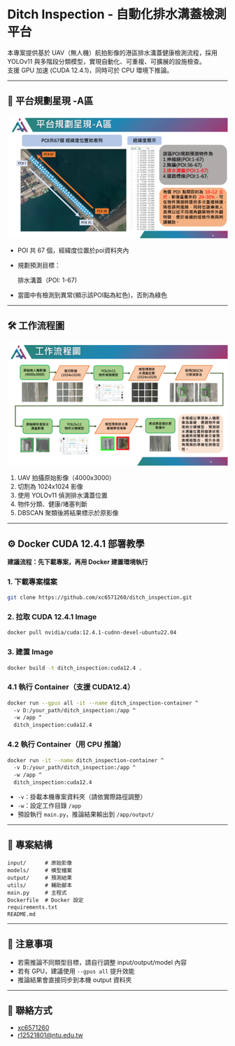 # Ditch Inspection - 自動化排水溝蓋檢測平台

本專案提供基於 UAV（無人機）航拍影像的港區排水溝蓋健康檢測流程，採用 YOLOv11 與多階段分類模型，實現自動化、可重複、可擴展的設施檢查。  
支援 GPU 加速 (CUDA 12.4.1)，同時可於 CPU 環境下推論。

---

## 📍 平台規劃星現 -A區

![平台規劃](poi_map.png)

- POI 共 67 個，經緯度位置於poi資料夾內
- 規劃預測目標：

  排水溝蓋（POI: 1-67)

- 當圖中有檢測到異常(顯示該POI點為紅色)，否則為綠色

---

## 🛠️ 工作流程圖

![流程圖](workflow.png)

1. UAV 拍攝原始影像（4000x3000）
2. 切割為 1024x1024 影像
3. 使用 YOLOv11 偵測排水溝蓋位置
4. 物件分類、健康/堵塞判斷
5. DBSCAN 聚類後將結果標示於原影像

---

## ⚙️ Docker CUDA 12.4.1 部署教學

**建議流程：先下載專案，再用 Docker 建置環境執行**

### 1. 下載專案檔案
```bash
git clone https://github.com/xc6571260/ditch_inspection.git
```

### 2. 拉取 CUDA 12.4.1 Image
```bash
docker pull nvidia/cuda:12.4.1-cudnn-devel-ubuntu22.04
```

### 3. 建置 Image
```bash
docker build -t ditch_inspection:cuda12.4 .
```

### 4.1 執行 Container（支援 CUDA12.4）
```bash
docker run --gpus all -it --name ditch_inspection-container ^
  -v D:/your_path/ditch_inspection:/app ^
  -w /app ^
  ditch_inspection:cuda12.4
```

### 4.2 執行 Container（用 CPU 推論）
```bash
docker run -it --name ditch_inspection-container ^
  -v D:/your_path/ditch_inspection:/app ^
  -w /app ^
  ditch_inspection:cuda12.4
```

- `-v`：掛載本機專案資料夾（請依實際路徑調整）
- `-w`：設定工作目錄 `/app`
- 預設執行 `main.py`，推論結果輸出到 `/app/output/`

---

## 📂 專案結構

```
input/      # 原始影像
models/     # 模型檔案
output/     # 預測結果
utils/      # 輔助腳本
main.py     # 主程式
Dockerfile  # Docker 設定
requirements.txt
README.md
```

---

## 📢 注意事項

- 若需推論不同類型目標，請自行調整 input/output/model 內容
- 若有 GPU，建議使用 `--gpus all` 提升效能
- 推論結果會直接同步到本機 output 資料夾

---

## 👤 聯絡方式

- [xc6571260](https://github.com/xc6571260)
- r12521801@ntu.edu.tw

